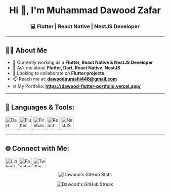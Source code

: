 <h1 align="center">Hi 👋, I'm Muhammad Dawood Zafar</h1>

<h3 align="center">💻 Flutter | React Native | NestJS Developer</h3>

---

## 🙋‍♂️ About Me

* 🔭 Currently working as a **Flutter, React Native & NestJS Developer**
* 💬 Ask me about **Flutter, Dart, React Native, NestJS**
* 👯 Looking to collaborate on **Flutter projects**
* 📫 Reach me at: **[dawoodqurashi448@gmail.com](mailto:dawoodqurashi448@gmail.com)**
* 🌐 My Portfolio: **https://dawood-flutter-portfolio.vercel.app/**


---

## 🚀 Languages & Tools:

<p align="left">
  <a href="https://dart.dev" target="_blank" rel="noreferrer">
    <img src="https://www.vectorlogo.zone/logos/dartlang/dartlang-icon.svg" alt="Dart" width="40" height="40"/>
  </a>
  <a href="https://flutter.dev" target="_blank" rel="noreferrer">
    <img src="https://www.vectorlogo.zone/logos/flutterio/flutterio-icon.svg" alt="Flutter" width="40" height="40"/>
  </a>
  <a href="https://firebase.google.com/" target="_blank" rel="noreferrer">
    <img src="https://www.vectorlogo.zone/logos/firebase/firebase-icon.svg" alt="Firebase" width="40" height="40"/>
  </a>
  <a href="https://reactnative.dev" target="_blank" rel="noreferrer">
    <img src="https://www.vectorlogo.zone/logos/reactjs/reactjs-icon.svg" alt="React Native" width="40" height="40"/>
  </a>
  <a href="https://nestjs.com/" target="_blank" rel="noreferrer">
    <img src="https://www.vectorlogo.zone/logos/nestjs/nestjs-icon.svg" alt="NestJS" width="40" height="40"/>
  </a>
</p>

---

## 🌐 Connect with Me:

<p align="left">
  <a href="https://www.linkedin.com/in/muhammad-dawood-zafar-259b00160" target="blank">
    <img align="center" src="https://raw.githubusercontent.com/rahuldkjain/github-profile-readme-generator/master/src/images/icons/Social/linked-in-alt.svg" alt="LinkedIn" height="30" width="40" />
  </a>
  <a href="https://www.facebook.com/dawood.qurashi.96?mibextid=ZbWKwL" target="blank">
    <img align="center" src="https://raw.githubusercontent.com/rahuldkjain/github-profile-readme-generator/master/src/images/icons/Social/facebook.svg" alt="Facebook" height="30" width="40" />
  </a>
  <a href="https://x.com/dawood_qurashi?t=I9-wPxOEvj8vz5Lqn6nUag&s=09" target="blank">
    <img align="center" src="https://raw.githubusercontent.com/rahuldkjain/github-profile-readme-generator/master/src/images/icons/Social/twitter.svg" alt="Twitter" height="30" width="40" />
  </a>
</p>

<p align="center"> <img src="https://github-readme-stats.vercel.app/api?username=geeky-dawood&show_icons=true&theme=tokyonight" alt="Dawood's GitHub Stats" /> </p> <p align="center"> <img src="https://github-readme-streak-stats.herokuapp.com/?user=geeky-dawood&theme=tokyonight" alt="Dawood's GitHub Streak" /> </p>

